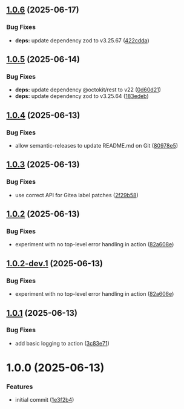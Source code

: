 ## [1.0.6](https://github.com/AlessandroZanatta/declarative-labels/compare/v1.0.5...v1.0.6) (2025-06-17)


### Bug Fixes

* **deps:** update dependency zod to v3.25.67 ([422cdda](https://github.com/AlessandroZanatta/declarative-labels/commit/422cdda543fe5dc6e1d094fdec1743d19aa3baec))

## [1.0.5](https://github.com/AlessandroZanatta/declarative-labels/compare/v1.0.4...v1.0.5) (2025-06-14)


### Bug Fixes

* **deps:** update dependency @octokit/rest to v22 ([0d60d21](https://github.com/AlessandroZanatta/declarative-labels/commit/0d60d21998928d5572d3da5df06bbdc1c08c402e))
* **deps:** update dependency zod to v3.25.64 ([183edeb](https://github.com/AlessandroZanatta/declarative-labels/commit/183edeb724b7663483005669c0039af68b4009c1))

## [1.0.4](https://github.com/AlessandroZanatta/declarative-labels/compare/v1.0.3...v1.0.4) (2025-06-13)


### Bug Fixes

* allow semantic-releases to update README.md on Git ([80978e5](https://github.com/AlessandroZanatta/declarative-labels/commit/80978e5335c0847e170a4af04a2922e0d87f5c8e))

## [1.0.3](https://github.com/AlessandroZanatta/declarative-labels/compare/v1.0.2...v1.0.3) (2025-06-13)


### Bug Fixes

* use correct API for Gitea label patches ([2f29b58](https://github.com/AlessandroZanatta/declarative-labels/commit/2f29b58c18823d60a89725ecdf01ad95cf2282f7))

## [1.0.2](https://github.com/AlessandroZanatta/declarative-labels/compare/v1.0.1...v1.0.2) (2025-06-13)

### Bug Fixes

- experiment with no top-level error handling in action ([82a608e](https://github.com/AlessandroZanatta/declarative-labels/commit/82a608e0cd12d46fdadc9cf928be39f9872ca0fd))

## [1.0.2-dev.1](https://github.com/AlessandroZanatta/declarative-labels/compare/v1.0.1...v1.0.2-dev.1) (2025-06-13)

### Bug Fixes

- experiment with no top-level error handling in action ([82a608e](https://github.com/AlessandroZanatta/declarative-labels/commit/82a608e0cd12d46fdadc9cf928be39f9872ca0fd))

## [1.0.1](https://github.com/AlessandroZanatta/declarative-labels/compare/v1.0.0...v1.0.1) (2025-06-13)

### Bug Fixes

- add basic logging to action ([3c83e71](https://github.com/AlessandroZanatta/declarative-labels/commit/3c83e714ab407d1f8d2aea9dee60dfceb13c8c7e))

# 1.0.0 (2025-06-13)

### Features

- initial commit ([1e3f2b4](https://github.com/AlessandroZanatta/declarative-labels/commit/1e3f2b42da5c6010727c67b81efc01a5a9f133a0))
